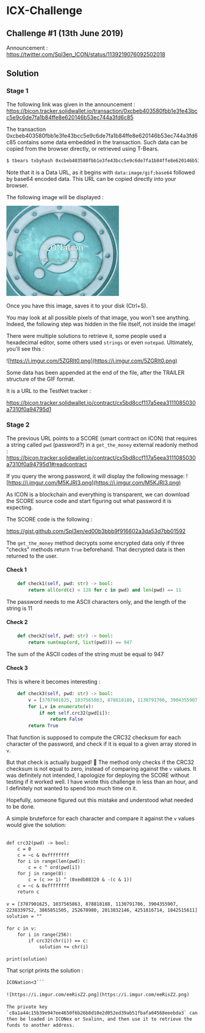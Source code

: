 # ICX-Challenge

## Challenge #1 (13th June 2019)

Announcement : 
https://twitter.com/Spl3en_ICON/status/1139219076092502018


## Solution

### Stage 1

The following link was given in the announcement :
https://bicon.tracker.solidwallet.io/transaction/0xcbeb403580fbb1e3fe43bcc5e9c6de7fa1b84ffe8e620146b53ec744a3fd6c85

The transaction 0xcbeb403580fbb1e3fe43bcc5e9c6de7fa1b84ffe8e620146b53ec744a3fd6c85 contains some data embedded in the transaction.
Such data can be copied from the browser directly, or retrieved using T-Bears.

```bash
$ tbears txbyhash 0xcbeb403580fbb1e3fe43bcc5e9c6de7fa1b84ffe8e620146b53ec744a3fd6c85 -u https://bicon.net.solidwallet.io/api/v3
```

Note that it is a Data URL, as it begins with `data:image/gif;base64` followed by base64 encoded data.
This URL can be copied directly into your browser.

The following image will be displayed : 

![challenge1.gif](challenge1.gif)

Once you have this image, saves it to your disk (Ctrl+S).

You may look at all possible pixels of that image, you won't see anything.
Indeed, the following step was hidden in the file itself, not inside the image!

There were multiple solutions to retrieve it, some people used a hexadecimal editor, some others used `strings` or even `notepad`. Ultimately, you'll see this :

![https://i.imgur.com/5ZGRlt0.png](https://i.imgur.com/5ZGRlt0.png)

Some data has been appended at the end of the file, after the TRAILER structure of the GIF format.

It is a URL to the TestNet tracker :

https://bicon.tracker.solidwallet.io/contract/cx5bd8ccf117a5eea3111085030a7310f0a94795d1

### Stage 2

The previous URL points to a SCORE (smart contract on ICON) that requires a string called `pwd` (password?) in a `get_the_money` external readonly method : https://bicon.tracker.solidwallet.io/contract/cx5bd8ccf117a5eea3111085030a7310f0a94795d1#readcontract

If you query the wrong password, it will display the following message:
![https://i.imgur.com/M5KJRI3.png](https://i.imgur.com/M5KJRI3.png)

As ICON is a blockchain and everything is transparent, we can download the SCORE source code and start figuring out what password it is expecting.

The SCORE code is the following :

https://gist.github.com/Spl3en/ed00b3bbb9f916602a3da53d7bb01592

The `get_the_money` method decrypts some encrypted data only if three "checks" methods return `True` beforehand. That decrypted data is then returned to the user.

#### Check 1

```python
    def check1(self, pwd: str) -> bool:
        return all(ord(c) < 128 for c in pwd) and len(pwd) == 11
```

The password needs to me ASCII characters only, and the length of the string is 11

#### Check 2

```python
    def check2(self, pwd: str) -> bool:
        return sum(map(ord, list(pwd))) == 947
```

The sum of the ASCII codes of the string must be equal to 947

#### Check 3

This is where it becomes interesting :


```python
    def check3(self, pwd: str) -> bool:
        v = [3707901625, 1037565863, 878818188, 1130791706, 3904355907, 2238339752, 3865851505, 252678980, 2013832146, 4251816714, 1842515611]
        for i,v in enumerate(v):
            if not self.crc32(pwd[i]):
                return False
        return True
```

That function is supposed to compute the CRC32 checksum for each character of the password, and check if it is equal to a given array stored in `v`.

But that check is actually bugged! 🤦 The method only checks if the CRC32 checksum is not equal to zero, instead of comparing against the `v` values. It was definitely not intended, I apologize for deploying the SCORE without testing if it worked well. I have wrote this challenge in less than an hour, and I definitely not wanted to spend too much time on it.

Hopefully, someone figured out this mistake and understood what needed to be done.

A simple bruteforce for each character and compare it against the `v` values would give the solution:

```

def crc32(pwd) -> bool:
    c = 0
    c = ~c & 0xffffffff
    for i in range(len(pwd)):
        c = c ^ ord(pwd[i])
    for j in range(8):
        c = (c >> 1) ^ (0xedb88320 & -(c & 1))
    c = ~c & 0xffffffff
    return c

v = [3707901625, 1037565863, 878818188, 1130791706, 3904355907, 2238339752, 3865851505, 252678980, 2013832146, 4251816714, 1842515611]
solution = ""

for c in v:
    for i in range(256):
        if crc32(chr(i)) == c:
            solution += chr(i)

print(solution)
```

That script prints the solution :
```$ python3 solve.py
ICONation<3```

![https://i.imgur.com/eeRisZ2.png](https://i.imgur.com/eeRisZ2.png)

The private key `c8a1a44c15b39e947ee4650f6b26b8d10e2d052ed39ab51fbafa04568eeebda3` can then be loaded in ICONex or Svalinn, and then use it to retrieve the funds to another address.
 
